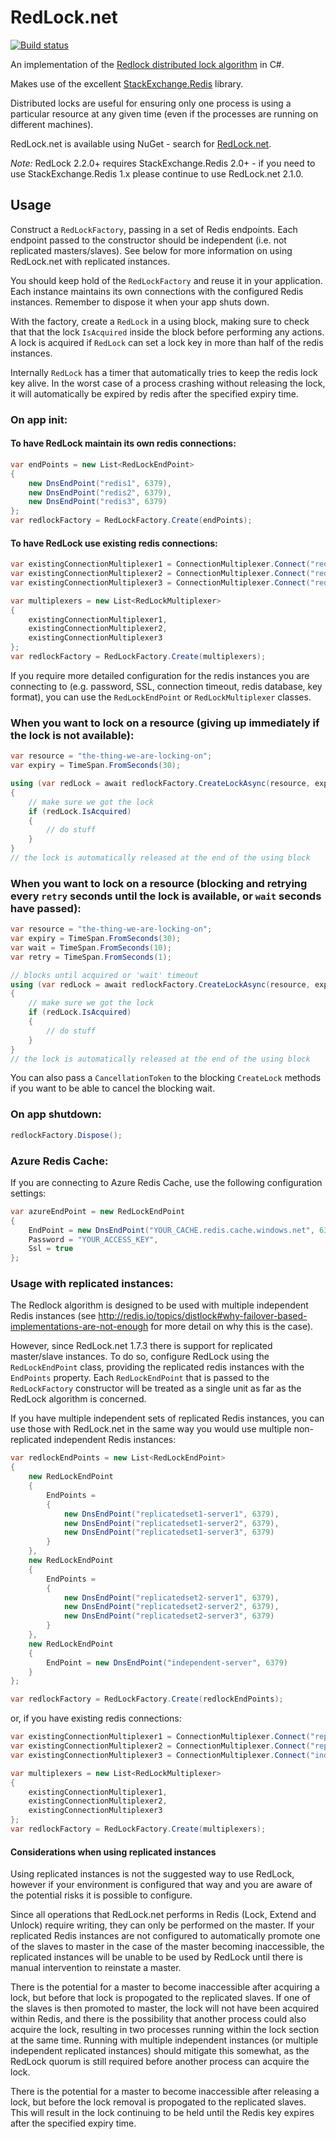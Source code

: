 # RedLock.net

[![Build status](https://ci.appveyor.com/api/projects/status/g8txg7v6ju286gks?svg=true)](https://ci.appveyor.com/project/RachelAmbler/redlock-net)

An implementation of the [Redlock distributed lock algorithm](http://redis.io/topics/distlock) in C#.

Makes use of the excellent [StackExchange.Redis](https://stackexchange.github.io/StackExchange.Redis/) library.

Distributed locks are useful for ensuring only one process is using a particular resource at any given time (even if the processes are running on different machines).

RedLock.net is available using NuGet - search for [RedLock.net](https://www.nuget.org/packages/RedLock.net).

*Note:* RedLock 2.2.0+ requires StackExchange.Redis 2.0+ - if you need to use StackExchange.Redis 1.x please continue to use RedLock.net 2.1.0.

## Usage

Construct a `RedLockFactory`, passing in a set of Redis endpoints. Each endpoint passed to the constructor should be independent (i.e. not replicated masters/slaves). See below for more information on using RedLock.net with replicated instances.

You should keep hold of the `RedLockFactory` and reuse it in your application. Each instance maintains its own connections with the configured Redis instances. Remember to dispose it when your app shuts down.

With the factory, create a `RedLock` in a using block, making sure to check that that the lock `IsAcquired` inside the block before performing any actions. A lock is acquired if `RedLock` can set a lock key in more than half of the redis instances.

Internally `RedLock` has a timer that automatically tries to keep the redis lock key alive. In the worst case of a process crashing without releasing the lock, it will automatically be expired by redis after the specified expiry time.

### On app init:
#### To have RedLock maintain its own redis connections:
```csharp
var endPoints = new List<RedLockEndPoint>
{
	new DnsEndPoint("redis1", 6379),
	new DnsEndPoint("redis2", 6379),
	new DnsEndPoint("redis3", 6379)
};
var redlockFactory = RedLockFactory.Create(endPoints);
```

#### To have RedLock use existing redis connections:
```csharp
var existingConnectionMultiplexer1 = ConnectionMultiplexer.Connect("redis1:6379");
var existingConnectionMultiplexer2 = ConnectionMultiplexer.Connect("redis2:6379");
var existingConnectionMultiplexer3 = ConnectionMultiplexer.Connect("redis3:6379");

var multiplexers = new List<RedLockMultiplexer>
{
	existingConnectionMultiplexer1,
	existingConnectionMultiplexer2,
	existingConnectionMultiplexer3
};
var redlockFactory = RedLockFactory.Create(multiplexers);
```

If you require more detailed configuration for the redis instances you are connecting to (e.g. password, SSL, connection timeout, redis database, key format), you can use the `RedLockEndPoint` or `RedLockMultiplexer` classes.

### When you want to lock on a resource (giving up immediately if the lock is not available):
```csharp
var resource = "the-thing-we-are-locking-on";
var expiry = TimeSpan.FromSeconds(30);

using (var redLock = await redlockFactory.CreateLockAsync(resource, expiry)) // there are also non async Create() methods
{
	// make sure we got the lock
	if (redLock.IsAcquired)
	{
		// do stuff
	}
}
// the lock is automatically released at the end of the using block
```

### When you want to lock on a resource (blocking and retrying every `retry` seconds until the lock is available, or `wait` seconds have passed):
```csharp
var resource = "the-thing-we-are-locking-on";
var expiry = TimeSpan.FromSeconds(30);
var wait = TimeSpan.FromSeconds(10);
var retry = TimeSpan.FromSeconds(1);

// blocks until acquired or 'wait' timeout
using (var redLock = await redlockFactory.CreateLockAsync(resource, expiry, wait, retry)) // there are also non async Create() methods
{
	// make sure we got the lock
	if (redLock.IsAcquired)
	{
		// do stuff
	}
}
// the lock is automatically released at the end of the using block
```

You can also pass a `CancellationToken` to the blocking `CreateLock` methods if you want to be able to cancel the blocking wait.

### On app shutdown:
```csharp
redlockFactory.Dispose();
```

### Azure Redis Cache:
If you are connecting to Azure Redis Cache, use the following configuration settings:
```csharp
var azureEndPoint = new RedLockEndPoint
{
	EndPoint = new DnsEndPoint("YOUR_CACHE.redis.cache.windows.net", 6380),
	Password = "YOUR_ACCESS_KEY",
	Ssl = true
};
```

### Usage with replicated instances:
The Redlock algorithm is designed to be used with multiple independent Redis instances (see http://redis.io/topics/distlock#why-failover-based-implementations-are-not-enough for more detail on why this is the case).

However, since RedLock.net 1.7.3 there is support for replicated master/slave instances. To do so, configure RedLock using the `RedLockEndPoint` class, providing the replicated redis instances with the `EndPoints` property.
Each `RedLockEndPoint` that is passed to the `RedLockFactory` constructor will be treated as a single unit as far as the RedLock algorithm is concerned.

If you have multiple independent sets of replicated Redis instances, you can use those with RedLock.net in the same way you would use multiple non-replicated independent Redis instances:
```csharp
var redlockEndPoints = new List<RedLockEndPoint>
{
	new RedLockEndPoint
	{
		EndPoints =
		{
			new DnsEndPoint("replicatedset1-server1", 6379),
			new DnsEndPoint("replicatedset1-server2", 6379),
			new DnsEndPoint("replicatedset1-server3", 6379)
		}
	},
	new RedLockEndPoint
	{
		EndPoints =
		{
			new DnsEndPoint("replicatedset2-server1", 6379),
			new DnsEndPoint("replicatedset2-server2", 6379),
			new DnsEndPoint("replicatedset2-server3", 6379)
		}
	},
	new RedLockEndPoint
	{
		EndPoint = new DnsEndPoint("independent-server", 6379)
	}
};

var redlockFactory = RedLockFactory.Create(redlockEndPoints);
```
or, if you have existing redis connections:
```csharp
var existingConnectionMultiplexer1 = ConnectionMultiplexer.Connect("replicatedset1-server1:6379,replicatedset1-server2:6379,replicatedset1-server3:6379");
var existingConnectionMultiplexer2 = ConnectionMultiplexer.Connect("replicatedset2-server1:6379,replicatedset2-server2:6379,replicatedset2-server3:6379");
var existingConnectionMultiplexer3 = ConnectionMultiplexer.Connect("independent-server:6379");

var multiplexers = new List<RedLockMultiplexer>
{
	existingConnectionMultiplexer1,
	existingConnectionMultiplexer2,
	existingConnectionMultiplexer3
};
var redlockFactory = RedLockFactory.Create(multiplexers);
```

#### Considerations when using replicated instances
Using replicated instances is not the suggested way to use RedLock, however if your environment is configured that way and you are aware of the potential risks it is possible to configure.

Since all operations that RedLock.net performs in Redis (Lock, Extend and Unlock) require writing, they can only be performed on the master. If your replicated Redis instances are not configured to automatically promote one of the slaves to master in the case of the master becoming inaccessible, the replicated instances will be unable to be used by RedLock until there is manual intervention to reinstate a master.

There is the potential for a master to become inaccessible after acquiring a lock, but before that lock is propogated to the replicated slaves. If one of the slaves is then promoted to master, the lock will not have been acquired within Redis, and there is the possibility that another process could also acquire the lock, resulting in two processes running within the lock section at the same time. Running with multiple independent instances (or multiple independent replicated instances) should mitigate this somewhat, as the RedLock quorum is still required before another process can acquire the lock.

There is the potential for a master to become inaccessible after releasing a lock, but before the lock removal is propogated to the replicated slaves. This will result in the lock continuing to be held until the Redis key expires after the specified expiry time.
